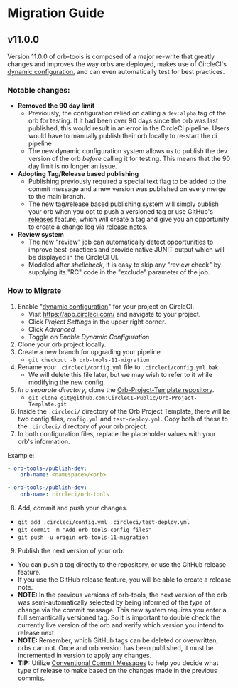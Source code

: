 # Migration Guide

## v11.0.0
 Version 11.0.0 of orb-tools is composed of a major re-write that greatly changes and improves the way orbs are deployed, makes use of CircleCI's [dynamic configuration](https://circleci.com/docs/2.0/dynamic-config/), and can even automatically test for best practices.

 ### Notable changes:
 - **Removed the 90 day limit**
    - Previously, the configuration relied on calling a `dev:alpha` tag of the orb for testing. If it had been over 90 days since the orb was last published, this would result in an error in the CircleCI pipeline. Users would have to manually publish their orb locally to re-start the ci pipeline
    - The new dynamic configuration system allows us to publish the dev version of the orb _before_ calling it for testing. This means that the 90 day limit is no longer an issue.
  - **Adopting Tag/Release based publishing**
    - Publishing previously required a special text flag to be added to the commit message and a new version was published on every merge to the main branch.
    - The new tag/release based publishing system will simply publish your orb when you opt to push a versioned tag or use GitHub's [releases](https://docs.github.com/en/repositories/releasing-projects-on-github/about-releases) feature, which will create a tag and give you an opportunity to create a change log via [release notes](https://docs.github.com/en/repositories/releasing-projects-on-github/automatically-generated-release-notes).
  - **Review system**
    - The new "review" job can automatically detect opportunities to improve best-practices and provide native JUNIT output which will be displayed in the CircleCI UI.
    - Modeled after _shellcheck_, it is easy to skip any "review check" by supplying its "RC" code in the "exclude" parameter of the job.

### How to Migrate

1. Enable "[dynamic configuration](https://circleci.com/docs/2.0/dynamic-config/#getting-started-with-dynamic-config-in-circleci)" for your project on CircleCI.
    - Visit https://app.circleci.com/ and navigate to your project.
    - Click _Project Settings_ in the upper right corner.
    - Click _Advanced_
    - Toggle on _Enable Dynamic Configuration_
2. Clone your orb project locally.
3. Create a new branch for upgrading your pipeline
    - `git checkout -b orb-tools-11-migration`
4. Rename your `.circleci/config.yml` file to `.circleci/config.yml.bak`
    - We will delete this file later, but we may wish to refer to it while modifying the new config.
5. _In a separate directory_, clone the [Orb-Project-Template repository](https://github.com/CircleCI-Public/Orb-Project-Template).
    - `git clone git@github.com:CircleCI-Public/Orb-Project-Template.git`
6. Inside the `.circleci/` directory of the Orb Project Template, there will be two config files, `config.yml` and `test-deploy.yml`. Copy both of these to the `.circleci/` directory of your orb project.
7. In both configuration files, replace the placeholder values with your orb's information.

Example:

```yaml
- orb-tools-/publish-dev:
    orb-name: <namespace>/<orb>
```

```yaml
- orb-tools-/publish-dev:
    orb-name: circleci/orb-tools
```

8. Add, commit and push your changes.
  - `git add .circleci/config.yml .circleci/test-deploy.yml`
  - `git commit -m "Add orb-tools config files"`
  - `git push -u origin orb-tools-11-migration`

9. Publish the next version of your orb.
  - You can push a tag directly to the repository, or use the GitHub release feature.
  - If you use the GitHub release feature, you will be able to create a release note.
  - **NOTE:** In the previous versions of orb-tools, the next version of the orb was semi-automatically selected by being informed of the _type_ of change via the commit message. This new system requires you enter a full semantically versioned tag. So it is important to double check the currently live version of the orb and verify which version you intend to release next.
  - **NOTE:** Remember, which GitHub tags can be deleted or overwritten, orbs can not. Once and orb version has been published, it must be incremented in version to apply any changes.
  - **TIP:** Utilize [Conventional Commit Messages](https://conventionalcommits.org/) to help you decide what type of release to make based on the changes made in the  previous commits.